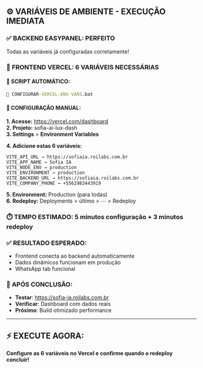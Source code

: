 ## ⚙️ **VARIÁVEIS DE AMBIENTE - EXECUÇÃO IMEDIATA**

### ✅ **BACKEND EASYPANEL: PERFEITO**
Todas as variáveis já configuradas corretamente!

### 🔄 **FRONTEND VERCEL: 6 VARIÁVEIS NECESSÁRIAS**

#### **🚀 SCRIPT AUTOMÁTICO:**
```cmd
📁 CONFIGURAR-VERCEL-ENV-VARS.bat
```

#### **🔧 CONFIGURAÇÃO MANUAL:**

**1. Acesse:** https://vercel.com/dashboard  
**2. Projeto:** sofia-ai-lux-dash  
**3. Settings** > **Environment Variables**

**4. Adicione estas 6 variáveis:**

```
VITE_API_URL → https://sofiaia.roilabs.com.br
VITE_APP_NAME → Sofia IA
VITE_NODE_ENV → production
VITE_ENVIRONMENT → production
VITE_BACKEND_URL → https://sofiaia.roilabs.com.br
VITE_COMPANY_PHONE → +5562983443919
```

**5. Environment:** Production (para todas)  
**6. Redeploy:** Deployments > último > ⋯ > Redeploy

### ⏱️ **TEMPO ESTIMADO:** 5 minutos configuração + 3 minutos redeploy

### ✅ **RESULTADO ESPERADO:**
- Frontend conecta ao backend automaticamente
- Dados dinâmicos funcionam em produção
- WhatsApp tab funcional

### 🎯 **APÓS CONCLUSÃO:**
- **Testar**: https://sofia-ia.roilabs.com.br
- **Verificar**: Dashboard com dados reais
- **Próximo**: Build otimizado performance

---

## ⚡ **EXECUTE AGORA:**

**Configure as 6 variáveis no Vercel e confirme quando o redeploy concluir!**
